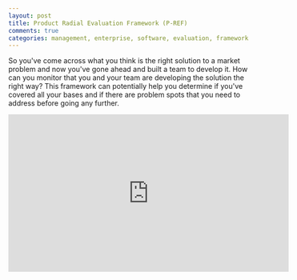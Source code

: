 ```yaml
---
layout: post
title: Product Radial Evaluation Framework (P-REF)
comments: true
categories: management, enterprise, software, evaluation, framework
---
```


So you've come across what you think is the right solution to a market
problem and now you've gone ahead and built a team to develop it. How can
you monitor that you and your team are developing the solution the right way?
This framework can potentially help you determine if you've covered all
your bases and if there are problem spots that you need to address before
going any further.

<center>
<iframe width="560" height="315" src="https://www.youtube.com/embed/CgP9zlISUEU" frameborder="0" allowfullscreen></iframe>
</center>
